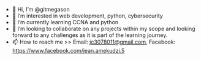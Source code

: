 - 👋 Hi, I’m @gitmegason
- 👀 I’m interested in web development, python, cybersecurity
- 🌱 I’m currently learning CCNA and python
- 💞️ I’m looking to collaborate on any projects within my scope and looking forward to any challenges as it is part of the learning journey.
- 📫 How to reach me >> Email: jc3078011@gmail.com, Facebook: https://www.facebook.com/jean.amekudzi.5

<!---
gitmegason/gitmegason is a ✨ special ✨ repository because its `README.md` (this file) appears on your GitHub profile.
You can click the Preview link to take a look at your changes.
--->
